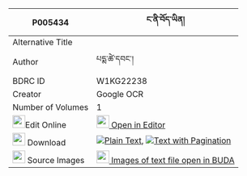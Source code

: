 |P005434|ང་ནི་བོད་ཡིན། 
| --- | --- 
|Alternative Title |
|Author| པདྨ་ཚེ་དབང་།
|BDRC ID | W1KG22238
|Creator | Google OCR
|Number of Volumes| 1
|<img width="25" src="https://img.icons8.com/color/25/000000/edit-property.png">Edit Online| [<img width="25" src="https://avatars.githubusercontent.com/u/45091458?s=200&v=4"> Open in Editor](http://editor.openpecha.org/P005434)
|<img width="25" src="https://img.icons8.com/fluent/48/000000/download-2.png"/>  Download | [![](https://img.icons8.com/color/20/000000/txt.png)Plain Text](https://github.com/Openpecha/P005434/releases/download/v1/nga_ni_bo_yin_plain_P005434.zip), [![](https://img.icons8.com/color/20/000000/txt.png)Text with Pagination](https://github.com/Openpecha/P005434/releases/download/v1/nga_ni_bo_yin_pages_P005434.zip)
|<img width="25" src="https://img.icons8.com/plasticine/100/000000/pictures-folder.png"/>  Source Images | [<img width="25" src="https://library.bdrc.io/icons/BUDA-small.svg"> Images of text file open in BUDA](https://library.bdrc.io/show/bdr:W1KG22238)